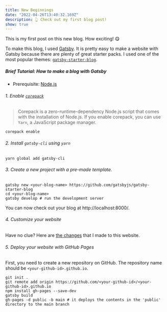 ```yaml
---
title: New Beginnings
date: "2022-04-26T13:40:32.169Z"
description: 👆 Check out my first blog post!
show: true
---
```


This is my first post on this new blog. How exciting! 😋

To make this blog, I used [Gatsby](https://www.gatsbyjs.com/).
It is pretty easy to make a website with Gatsby because there are plenty of
great starter packs. I used one of the most popular themes:
[`gatsby-starter-blog`](https://github.com/gatsbyjs/gatsby-starter-blog).

##### Brief Tutorial: How to make a blog with Gatsby
- Prerequisite: [Node.js](https://nodejs.org/en/)

###### 1. Enable [`corepack`](https://github.com/nodejs/corepack)

> Corepack is a zero-runtime-dependency Node.js script that comes
> with the installation of Node.js.
> If you enable corepack, you can use `Yarn`, a JavaScript package manager.

```shell
corepack enable
```

###### 2. Install `gatsby-cli` using `yarn`
```shell
yarn global add gatsby-cli
```

###### 3. Create a new project with a pre-made template.
```shell
gatsby new <your-blog-name> https://github.com/gatsbyjs/gatsby-starter-blog
cd <your-blog-name>
gatsby develop # run the development server
```
You can now check out your blog at http://localhost:8000/.

###### 4. Customize your website
Have no clue?
Here are [the changes](https://github.com/agb94/agb94.github.io/tree/develop) that I made to this website.

###### 5. Deploy your website with GitHub Pages
First, you need to create a new repository on GitHub.
The repository name should be `<your-github-id>.github.io`.
```shell
git init .
git remote add origin https://github.com/<your-github-id>/<your-github-id>.github.io
npm install gh-pages --save-dev
gatsby build
gh-pages -d public -b main # it deploys the contents in the 'public' directory to the main branch
```
